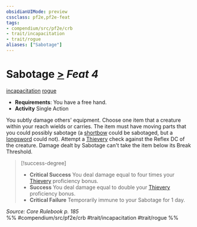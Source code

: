 ```yaml
---
obsidianUIMode: preview
cssclass: pf2e,pf2e-feat
tags:
- compendium/src/pf2e/crb
- trait/incapacitation
- trait/rogue
aliases: ["Sabotage"]
---
```

# Sabotage  [>](../../rules/core-rulebook/chapter-9-playing-the-game.md#Actions "Single Action") *Feat 4*  
[incapacitation](../../rules/traits/incapacitation.md)  [rogue](../../rules/traits/rogue.md)  

- **Requirements**: You have a free hand.
- **Activity** Single Action

You subtly damage others' equipment. Choose one item that a creature within your reach wields or carries. The item must have moving parts that you could possibly sabotage (a [shortbow](../equipment/items/shortbow.md) could be sabotaged, but a [longsword](../equipment/items/longsword.md) could not). Attempt a [Thievery](../skills.md#Thievery) check against the Reflex DC of the creature. Damage dealt by Sabotage can't take the item below its Break Threshold.

> [!success-degree] 
> - **Critical Success** You deal damage equal to four times your [Thievery](../skills.md#Thievery) proficiency bonus.
> - **Success** You deal damage equal to double your [Thievery](../skills.md#Thievery) proficiency bonus.
> - **Critical Failure** Temporarily immune to your Sabotage for 1 day.

*Source: Core Rulebook p. 185*  
%% #compendium/src/pf2e/crb #trait/incapacitation #trait/rogue %%
